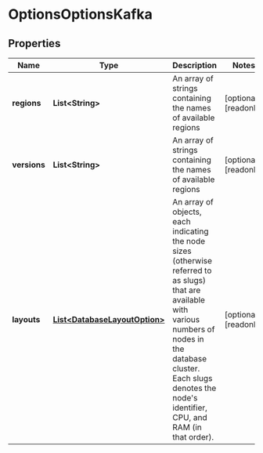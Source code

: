 

# OptionsOptionsKafka


## Properties

| Name | Type | Description | Notes |
|------------ | ------------- | ------------- | -------------|
|**regions** | **List&lt;String&gt;** | An array of strings containing the names of available regions |  [optional] [readonly] |
|**versions** | **List&lt;String&gt;** | An array of strings containing the names of available regions |  [optional] [readonly] |
|**layouts** | [**List&lt;DatabaseLayoutOption&gt;**](DatabaseLayoutOption.md) | An array of objects, each indicating the node sizes (otherwise referred to as slugs) that are available with various numbers of nodes in the database cluster. Each slugs denotes the node&#39;s identifier, CPU, and RAM (in that order). |  [optional] [readonly] |



